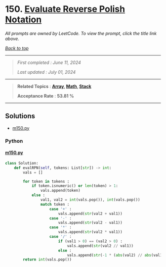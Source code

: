 # 150. [Evaluate Reverse Polish Notation](<https://leetcode.com/problems/evaluate-reverse-polish-notation>)

*All prompts are owned by LeetCode. To view the prompt, click the title link above.*

*[Back to top](<../README.md>)*

------

> *First completed : June 11, 2024*
>
> *Last updated : July 01, 2024*

------

> **Related Topics** : **[Array](<by_topic/Array.md>), [Math](<by_topic/Math.md>), [Stack](<by_topic/Stack.md>)**
>
> **Acceptance Rate** : **53.81 %**

------

## Solutions

- [m150.py](<../my-submissions/m150.py>)
### Python
#### [m150.py](<../my-submissions/m150.py>)
```Python
class Solution:
    def evalRPN(self, tokens: List[str]) -> int:
        vals = []

        for token in tokens :
            if token.isnumeric() or len(token) > 1:
                vals.append(token)
            else :
                val1, val2 = int(vals.pop()), int(vals.pop())
                match token :
                    case '+' :
                        vals.append(str(val2 + val1))
                    case '-' :
                        vals.append(str(val2 - val1))
                    case '*' :
                        vals.append(str(val2 * val1))
                    case '/' :
                        if (val1 > 0) == (val2 > 0) :
                            vals.append(str(val2 // val1))
                        else :
                            vals.append(str(-1 * (abs(val2) // abs(val1))))
        return int(vals.pop())
```

